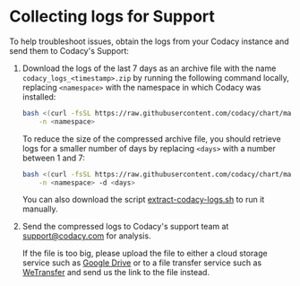 # Collecting logs for Support

To help troubleshoot issues, obtain the logs from your Codacy instance and send them to Codacy's Support:

1.  Download the logs of the last 7 days as an archive file with the name `codacy_logs_<timestamp>.zip` by running the following command locally, replacing `<namespace>` with the namespace in which Codacy was installed:

    ```bash
    bash <(curl -fsSL https://raw.githubusercontent.com/codacy/chart/master/docs/troubleshoot/extract-codacy-logs.sh) \
        -n <namespace>
    ```

    To reduce the size of the compressed archive file, you should retrieve logs for a smaller number of days by replacing `<days>` with a number between 1 and 7:

    ```bash
    bash <(curl -fsSL https://raw.githubusercontent.com/codacy/chart/master/docs/troubleshoot/extract-codacy-logs.sh) \
        -n <namespace> -d <days>
    ```

    You can also download the script [extract-codacy-logs.sh](extract-codacy-logs.sh) to run it manually.

2.  Send the compressed logs to Codacy's support team at [support@codacy.com](mailto:support@codacy.com) for analysis.

    If the file is too big, please upload the file to either a cloud storage service such as [Google Drive](https://www.google.com/drive/) or to a file transfer service such as [WeTransfer](http://www.wetransfer.com/) and send us the link to the file instead.
